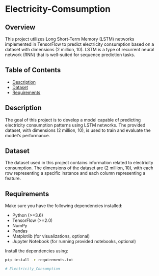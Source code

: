 # Electricity-Comsumption

## Overview

This project utilizes Long Short-Term Memory (LSTM) networks implemented in TensorFlow to predict electricity consumption based on a dataset with dimensions (2 million, 10). LSTM is a type of recurrent neural network (RNN) that is well-suited for sequence prediction tasks.

## Table of Contents

- [Description](#description)
- [Dataset](#dataset)
- [Requirements](#requirements)

## Description

The goal of this project is to develop a model capable of predicting electricity consumption patterns using LSTM networks. The provided dataset, with dimensions (2 million, 10), is used to train and evaluate the model's performance.

## Dataset

The dataset used in this project contains information related to electricity consumption. The dimensions of the dataset are (2 million, 10), with each row representing a specific instance and each column representing a feature.


<!-- If applicable, provide information on how to access or download the dataset -->

## Requirements

Make sure you have the following dependencies installed:

- Python (>=3.6)
- TensorFlow (>=2.0)
- NumPy
- Pandas
- Matplotlib (for visualizations, optional)
- Jupyter Notebook (for running provided notebooks, optional)

Install the dependencies using:

```bash
pip install -r requirements.txt

# Electricity_Consumption
